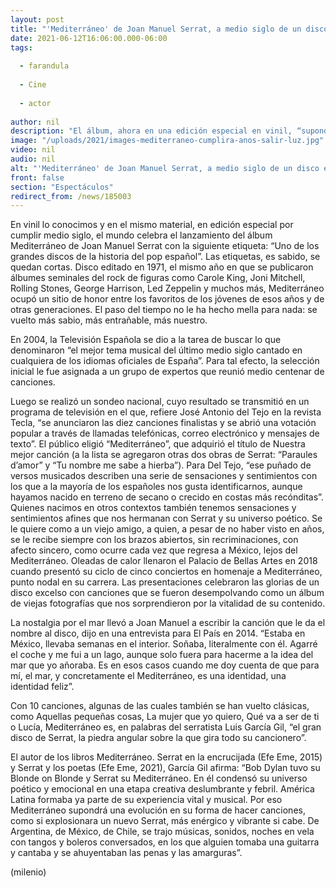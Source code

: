 ```yaml
---
layout: post
title: "'Mediterráneo' de Joan Manuel Serrat, a medio siglo de un disco entrañable"
date: 2021-06-12T16:06:00.000-06:00
tags:
  
  - farandula
  
  - Cine
  
  - actor
  
author: nil
description: "El álbum, ahora en una edición especial en vinil, “supondrá una evolución en su forma de hacer canciones, como si explosionara un nuevo Serrat, más enérgico y vibrante”, afirma Luis García Gil. "
image: "/uploads/2021/images-mediterraneo-cumplira-anos-salir-luz.jpg"
video: nil
audio: nil
alt: "'Mediterráneo' de Joan Manuel Serrat, a medio siglo de un disco entrañable"
front: false
section: "Espectáculos"
redirect_from: /news/185003
---
```


En vinil lo conocimos y en el mismo material, en edición especial por cumplir medio siglo, el mundo celebra el lanzamiento del álbum Mediterráneo de Joan Manuel Serrat con la siguiente etiqueta: “Uno de los grandes discos de la historia del pop español”. 
Las etiquetas, es sabido, se quedan cortas. Disco editado en 1971, el mismo año en que se publicaron álbumes seminales del rock de figuras como Carole King, Joni Mitchell, Rolling Stones, George Harrison, Led Zeppelin y muchos más, Mediterráneo ocupó un sitio de honor entre los favoritos de los jóvenes de esos años y de otras generaciones. El paso del tiempo no le ha hecho mella para nada: se vuelto más sabio, más entrañable, más nuestro. 

En 2004, la Televisión Española se dio a la tarea de buscar lo que denominaron “el mejor tema musical del último medio siglo cantado en cualquiera de los idiomas oficiales de España”. Para tal efecto, la selección inicial le fue asignada a un grupo de expertos que reunió medio centenar de canciones. 

Luego se realizó un sondeo nacional, cuyo resultado se transmitió en un programa de televisión en el que, refiere José Antonio del Tejo en la revista Tecla, “se anunciaron las diez canciones finalistas y se abrió una votación popular a través de llamadas telefónicas, correo electrónico y mensajes de texto”. 
El público eligió “Mediterráneo”, que adquirió el título de Nuestra mejor canción (a la lista se agregaron otras dos obras de Serrat: “Paraules d’amor” y “Tu nombre me sabe a hierba”). Para Del Tejo, “ese puñado de versos musicados describen una serie de sensaciones y sentimientos con los que a la mayoría de los españoles nos gusta identificarnos, aunque hayamos nacido en terreno de secano o crecido en costas más recónditas”. 
Quienes nacimos en otros contextos también tenemos sensaciones y sentimientos afines que nos hermanan con Serrat y su universo poético. Se le quiere como a un viejo amigo, a quien, a pesar de no haber visto en años, se le recibe siempre con los brazos abiertos, sin recriminaciones, con afecto sincero, como ocurre cada vez que regresa a México, lejos del Mediterráneo. 
Oleadas de calor llenaron el Palacio de Bellas Artes en 2018 cuando presentó su ciclo de cinco conciertos en homenaje a Mediterráneo, punto nodal en su carrera. Las presentaciones celebraron las glorias de un disco excelso con canciones que se fueron desempolvando como un álbum de viejas fotografías que nos sorprendieron por la vitalidad de su contenido. 

La nostalgia por el mar llevó a Joan Manuel a escribir la canción que le da el nombre al disco, dijo en una entrevista para El País en 2014. “Estaba en México, llevaba semanas en el interior. Soñaba, literalmente con él. Agarré el coche y me fui a un lago, aunque solo fuera para hacerme a la idea del mar que yo añoraba. Es en esos casos cuando me doy cuenta de que para mí, el mar, y concretamente el Mediterráneo, es una identidad, una identidad feliz”. 

Con 10 canciones, algunas de las cuales también se han vuelto clásicas, como Aquellas pequeñas cosas, La mujer que yo quiero, Qué va a ser de ti o Lucía, Mediterráneo es, en palabras del serratista Luis García Gil, “el gran disco de Serrat, la piedra angular sobre la que gira todo su cancionero”. 

El autor de los libros Mediterráneo. Serrat en la encrucijada (Efe Eme, 2015) y Serrat y los poetas (Efe Eme, 2021), García Gil afirma: “Bob Dylan tuvo su Blonde on Blonde y Serrat su Mediterráneo. En él condensó su universo poético y emocional en una etapa creativa deslumbrante y febril. América Latina formaba ya parte de su experiencia vital y musical. Por eso Mediterráneo supondrá una evolución en su forma de hacer canciones, como si explosionara un nuevo Serrat, más enérgico y vibrante si cabe. De Argentina, de México, de Chile, se trajo músicas, sonidos, noches en vela con tangos y boleros conversados, en los que alguien tomaba una guitarra y cantaba y se ahuyentaban las penas y las amarguras”. 

(milenio)